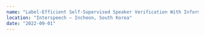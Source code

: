 ```yaml
---
name: "Label-Efficient Self-Supervised Speaker Verification With Information Maximization and Contrastive Learning"
location: "Interspeech — Incheon, South Korea"
date: "2022-09-01"
---
```

